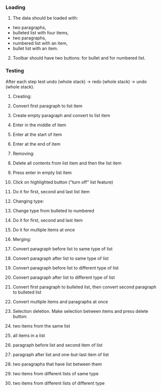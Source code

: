 ### Loading

1. The data should be loaded with:
  * two paragraphs,
  * bulleted list with four items,
  * two paragraphs,
  * numbered list with an item,
  * bullet list with an item.
2. Toolbar should have two buttons: for bullet and for numbered list.

### Testing

After each step test undo (whole stack) -> redo (whole stack) -> undo (whole stack).

1. Creating:
  1. Convert first paragraph to list item
  2. Create empty paragraph and convert to list item
  3. Enter in the middle of item
  4. Enter at the start of item
  5. Enter at the end of item

2. Removing:
  1. Delete all contents from list item and then the list item
  2. Press enter in empty list item
  3. Click on highlighted button ("turn off" list feature)
  4. Do it for first, second and last list item

3. Changing type:
  1. Change type from bulleted to numbered
  2. Do it for first, second and last item
  3. Do it for multiple items at once

4. Merging:
  1. Convert paragraph before list to same type of list
  2. Convert paragraph after list to same type of list
  3. Convert paragraph before list to different type of list
  4. Convert paragraph after list to different type of list
  5. Convert first paragraph to bulleted list, then convert second paragraph to bulleted list
  6. Convert multiple items and paragraphs at once

5. Selection deletion. Make selection between items and press delete button:
  1. two items from the same list
  2. all items in a list
  3. paragraph before list and second item of list
  4. paragraph after list and one-but-last item of list
  5. two paragraphs that have list between them
  6. two items from different lists of same type
  7. two items from different lists of different type
